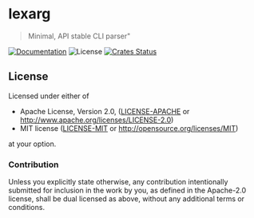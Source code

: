 # lexarg

> Minimal, API stable CLI parser"

[![Documentation](https://img.shields.io/badge/docs-master-blue.svg)][Documentation]
![License](https://img.shields.io/crates/l/lexarg.svg)
[![Crates Status](https://img.shields.io/crates/v/lexarg.svg)](https://crates.io/crates/lexarg)

## License

Licensed under either of

 * Apache License, Version 2.0, ([LICENSE-APACHE](LICENSE-APACHE) or http://www.apache.org/licenses/LICENSE-2.0)
 * MIT license ([LICENSE-MIT](LICENSE-MIT) or http://opensource.org/licenses/MIT)

at your option.

### Contribution

Unless you explicitly state otherwise, any contribution intentionally
submitted for inclusion in the work by you, as defined in the Apache-2.0
license, shall be dual licensed as above, without any additional terms or
conditions.

[Crates.io]: https://crates.io/crates/lexarg
[Documentation]: https://docs.rs/lexarg
